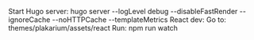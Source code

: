 Start Hugo server:
    hugo server --logLevel debug --disableFastRender --ignoreCache --noHTTPCache --templateMetrics
React dev:
    Go to: themes/plakarium/assets/react
    Run: npm run watch
